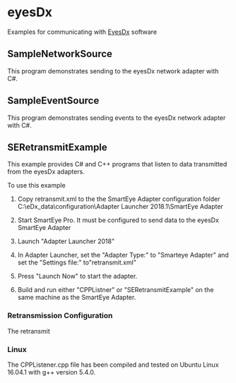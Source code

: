 # eyesDx
Examples for communicating with [EyesDx](http://www.eyesdx.com) software

## SampleNetworkSource
This program demonstrates sending to the eyesDx network adapter with C#.

## SampleEventSource
This program demonstrates sending events to the eyesDx network adapter with C#.

## SERetransmitExample
This example provides C# and C++ programs that listen to data transmitted from the eyesDx adapters.

To use this example

1.  Copy retransmit.xml to the the SmartEye Adapter configuration folder C:\eDx_data\configuration\Adapter Launcher 2018.1\SmartEye Adapter

2.  Start SmartEye Pro. It must be configured to send data to the eyesDx SmartEye Adapter

3.  Launch "Adapter Launcher 2018" 

4.  In Adapter Launcher, set the "Adapter Type:" to "Smarteye Adapter" and set the "Settings file:" to"retransmit.xml" 

5. Press "Launch Now" to start the adapter.

4. Build and run either "CPPListner" or "SERetransmitExample" on the same machine as the SmartEye Adapter.   


### Retransmission Configuration

The retransmit 



### Linux
The CPPListener.cpp file has been compiled and tested on Ubuntu Linux 16.04.1 with g++ version 5.4.0.
